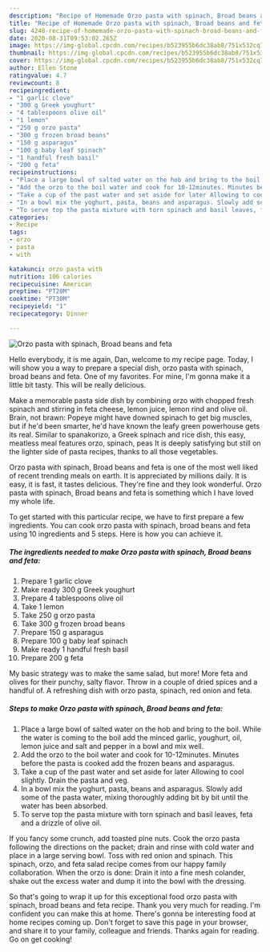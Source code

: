 ```yaml
---
description: "Recipe of Homemade Orzo pasta with spinach, Broad beans and feta"
title: "Recipe of Homemade Orzo pasta with spinach, Broad beans and feta"
slug: 4248-recipe-of-homemade-orzo-pasta-with-spinach-broad-beans-and-feta
date: 2020-08-31T09:53:02.265Z
image: https://img-global.cpcdn.com/recipes/b523955b6dc38ab8/751x532cq70/orzo-pasta-with-spinach-broad-beans-and-feta-recipe-main-photo.jpg
thumbnail: https://img-global.cpcdn.com/recipes/b523955b6dc38ab8/751x532cq70/orzo-pasta-with-spinach-broad-beans-and-feta-recipe-main-photo.jpg
cover: https://img-global.cpcdn.com/recipes/b523955b6dc38ab8/751x532cq70/orzo-pasta-with-spinach-broad-beans-and-feta-recipe-main-photo.jpg
author: Ellen Stone
ratingvalue: 4.7
reviewcount: 8
recipeingredient:
- "1 garlic clove"
- "300 g Greek youghurt"
- "4 tablespoons olive oil"
- "1 lemon"
- "250 g orzo pasta"
- "300 g frozen broad beans"
- "150 g asparagus"
- "100 g baby leaf spinach"
- "1 handful fresh basil"
- "200 g feta"
recipeinstructions:
- "Place a large bowl of salted water on the hob and bring to the boil. While the water is coming to the boil add the minced garlic, youghurt, oil, lemon juice and salt and pepper in a bowl and mix well."
- "Add the orzo to the boil water and cook for 10-12minutes. Minutes before the pasta is cooked add the frozen beans and asparagus."
- "Take a cup of the past water and set aside for later Allowing to cool slightly. Drain the pasta and veg."
- "In a bowl mix the yoghurt, pasta, beans and asparagus. Slowly add some of the pasta water, mixing thoroughly adding bit by bit until the water has been absorbed."
- "To serve top the pasta mixture with torn spinach and basil leaves, feta and a drizzle of olive oil."
categories:
- Recipe
tags:
- orzo
- pasta
- with

katakunci: orzo pasta with 
nutrition: 106 calories
recipecuisine: American
preptime: "PT20M"
cooktime: "PT30M"
recipeyield: "1"
recipecategory: Dinner

---
```



![Orzo pasta with spinach, Broad beans and feta](https://img-global.cpcdn.com/recipes/b523955b6dc38ab8/751x532cq70/orzo-pasta-with-spinach-broad-beans-and-feta-recipe-main-photo.jpg)

Hello everybody, it is me again, Dan, welcome to my recipe page. Today, I will show you a way to prepare a special dish, orzo pasta with spinach, broad beans and feta. One of my favorites. For mine, I'm gonna make it a little bit tasty. This will be really delicious.

Make a memorable pasta side dish by combining orzo with chopped fresh spinach and stirring in feta cheese, lemon juice, lemon rind and olive oil. Brain, not brawn: Popeye might have downed spinach to get big muscles, but if he&#39;d been smarter, he&#39;d have known the leafy green powerhouse gets its real. Similar to spanakorizo, a Greek spinach and rice dish, this easy, meatless meal features orzo, spinach, peas It is deeply satisfying but still on the lighter side of pasta recipes, thanks to all those vegetables.

Orzo pasta with spinach, Broad beans and feta is one of the most well liked of recent trending meals on earth. It is appreciated by millions daily. It is easy, it is fast, it tastes delicious. They're fine and they look wonderful. Orzo pasta with spinach, Broad beans and feta is something which I have loved my whole life.


To get started with this particular recipe, we have to first prepare a few ingredients. You can cook orzo pasta with spinach, broad beans and feta using 10 ingredients and 5 steps. Here is how you can achieve it.

<!--inarticleads1-->

##### The ingredients needed to make Orzo pasta with spinach, Broad beans and feta:

1. Prepare 1 garlic clove
1. Make ready 300 g Greek youghurt
1. Prepare 4 tablespoons olive oil
1. Take 1 lemon
1. Take 250 g orzo pasta
1. Take 300 g frozen broad beans
1. Prepare 150 g asparagus
1. Prepare 100 g baby leaf spinach
1. Make ready 1 handful fresh basil
1. Prepare 200 g feta


My basic strategy was to make the same salad, but more! More feta and olives for their punchy, salty flavor. Throw in a couple of dried spices and a handful of. A refreshing dish with orzo pasta, spinach, red onion and feta. 

<!--inarticleads2-->

##### Steps to make Orzo pasta with spinach, Broad beans and feta:

1. Place a large bowl of salted water on the hob and bring to the boil. While the water is coming to the boil add the minced garlic, youghurt, oil, lemon juice and salt and pepper in a bowl and mix well.
1. Add the orzo to the boil water and cook for 10-12minutes. Minutes before the pasta is cooked add the frozen beans and asparagus.
1. Take a cup of the past water and set aside for later Allowing to cool slightly. Drain the pasta and veg.
1. In a bowl mix the yoghurt, pasta, beans and asparagus. Slowly add some of the pasta water, mixing thoroughly adding bit by bit until the water has been absorbed.
1. To serve top the pasta mixture with torn spinach and basil leaves, feta and a drizzle of olive oil.


If you fancy some crunch, add toasted pine nuts. Cook the orzo pasta following the directions on the packet; drain and rinse with cold water and place in a large serving bowl. Toss with red onion and spinach. This spinach, orzo, and feta salad recipe comes from our happy family collaboration. When the orzo is done: Drain it into a fine mesh colander, shake out the excess water and dump it into the bowl with the dressing. 

So that's going to wrap it up for this exceptional food orzo pasta with spinach, broad beans and feta recipe. Thank you very much for reading. I'm confident you can make this at home. There's gonna be interesting food at home recipes coming up. Don't forget to save this page in your browser, and share it to your family, colleague and friends. Thanks again for reading. Go on get cooking!
